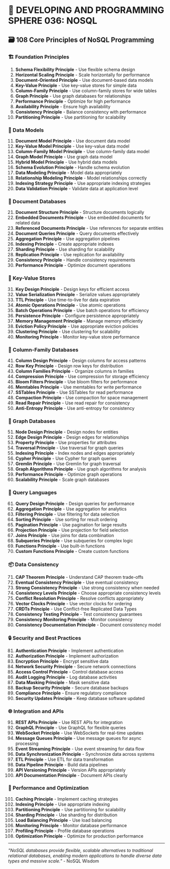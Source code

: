 # 🌟 DEVELOPING AND PROGRAMMING SPHERE 036: NOSQL

## 🗃️ 108 Core Principles of NoSQL Programming

### 🏗️ Foundation Principles

1. **Schema Flexibility Principle** - Use flexible schema design
2. **Horizontal Scaling Principle** - Scale horizontally for performance
3. **Document-Oriented Principle** - Use document-based data models
4. **Key-Value Principle** - Use key-value stores for simple data
5. **Column-Family Principle** - Use column-family stores for wide tables
6. **Graph Principle** - Use graph databases for relationships
7. **Performance Principle** - Optimize for high performance
8. **Availability Principle** - Ensure high availability
9. **Consistency Principle** - Balance consistency with performance
10. **Partitioning Principle** - Use partitioning for scalability

### 🎯 Data Models

11. **Document Model Principle** - Use document data model
12. **Key-Value Model Principle** - Use key-value data model
13. **Column-Family Model Principle** - Use column-family data model
14. **Graph Model Principle** - Use graph data model
15. **Hybrid Model Principle** - Use hybrid data models
16. **Schema Evolution Principle** - Handle schema evolution
17. **Data Modeling Principle** - Model data appropriately
18. **Relationship Modeling Principle** - Model relationships correctly
19. **Indexing Strategy Principle** - Use appropriate indexing strategies
20. **Data Validation Principle** - Validate data at application level

### 🧮 Document Databases

21. **Document Structure Principle** - Structure documents logically
22. **Embedded Documents Principle** - Use embedded documents for related data
23. **Referenced Documents Principle** - Use references for separate entities
24. **Document Queries Principle** - Query documents effectively
25. **Aggregation Principle** - Use aggregation pipelines
26. **Indexing Principle** - Create appropriate indexes
27. **Sharding Principle** - Use sharding for scalability
28. **Replication Principle** - Use replication for availability
29. **Consistency Principle** - Handle consistency requirements
30. **Performance Principle** - Optimize document operations

### 🎨 Key-Value Stores

31. **Key Design Principle** - Design keys for efficient access
32. **Value Serialization Principle** - Serialize values appropriately
33. **TTL Principle** - Use time-to-live for data expiration
34. **Atomic Operations Principle** - Use atomic operations
35. **Batch Operations Principle** - Use batch operations for efficiency
36. **Persistence Principle** - Configure persistence appropriately
37. **Memory Management Principle** - Manage memory efficiently
38. **Eviction Policy Principle** - Use appropriate eviction policies
39. **Clustering Principle** - Use clustering for scalability
40. **Monitoring Principle** - Monitor key-value store performance

### 🔧 Column-Family Databases

41. **Column Design Principle** - Design columns for access patterns
42. **Row Key Principle** - Design row keys for distribution
43. **Column Families Principle** - Organize columns in families
44. **Compression Principle** - Use compression for storage efficiency
45. **Bloom Filters Principle** - Use bloom filters for performance
46. **Memtables Principle** - Use memtables for write performance
47. **SSTables Principle** - Use SSTables for read performance
48. **Compaction Principle** - Use compaction for space management
49. **Read Repair Principle** - Use read repair for consistency
50. **Anti-Entropy Principle** - Use anti-entropy for consistency

### 🚀 Graph Databases

51. **Node Design Principle** - Design nodes for entities
52. **Edge Design Principle** - Design edges for relationships
53. **Property Principle** - Use properties for attributes
54. **Traversal Principle** - Use traversal for graph queries
55. **Indexing Principle** - Index nodes and edges appropriately
56. **Cypher Principle** - Use Cypher for graph queries
57. **Gremlin Principle** - Use Gremlin for graph traversal
58. **Graph Algorithms Principle** - Use graph algorithms for analysis
59. **Performance Principle** - Optimize graph operations
60. **Scalability Principle** - Scale graph databases

### 🧪 Query Languages

61. **Query Design Principle** - Design queries for performance
62. **Aggregation Principle** - Use aggregation for analytics
63. **Filtering Principle** - Use filtering for data selection
64. **Sorting Principle** - Use sorting for result ordering
65. **Pagination Principle** - Use pagination for large results
66. **Projection Principle** - Use projection for field selection
67. **Joins Principle** - Use joins for data combination
68. **Subqueries Principle** - Use subqueries for complex logic
69. **Functions Principle** - Use built-in functions
70. **Custom Functions Principle** - Create custom functions

### 📦 Data Consistency

71. **CAP Theorem Principle** - Understand CAP theorem trade-offs
72. **Eventual Consistency Principle** - Use eventual consistency
73. **Strong Consistency Principle** - Use strong consistency when needed
74. **Consistency Levels Principle** - Choose appropriate consistency levels
75. **Conflict Resolution Principle** - Resolve conflicts appropriately
76. **Vector Clocks Principle** - Use vector clocks for ordering
77. **CRDTs Principle** - Use Conflict-free Replicated Data Types
78. **Consistency Testing Principle** - Test consistency guarantees
79. **Consistency Monitoring Principle** - Monitor consistency
80. **Consistency Documentation Principle** - Document consistency model

### 🔒 Security and Best Practices

81. **Authentication Principle** - Implement authentication
82. **Authorization Principle** - Implement authorization
83. **Encryption Principle** - Encrypt sensitive data
84. **Network Security Principle** - Secure network connections
85. **Access Control Principle** - Control database access
86. **Audit Logging Principle** - Log database activities
87. **Data Masking Principle** - Mask sensitive data
88. **Backup Security Principle** - Secure database backups
89. **Compliance Principle** - Ensure regulatory compliance
90. **Security Updates Principle** - Keep database software updated

### 🌐 Integration and APIs

91. **REST APIs Principle** - Use REST APIs for integration
92. **GraphQL Principle** - Use GraphQL for flexible queries
93. **WebSocket Principle** - Use WebSockets for real-time updates
94. **Message Queues Principle** - Use message queues for async processing
95. **Event Streaming Principle** - Use event streaming for data flow
96. **Data Synchronization Principle** - Synchronize data across systems
97. **ETL Principle** - Use ETL for data transformation
98. **Data Pipeline Principle** - Build data pipelines
99. **API Versioning Principle** - Version APIs appropriately
100. **API Documentation Principle** - Document APIs clearly

### 🚀 Performance and Optimization

101. **Caching Principle** - Implement caching strategies
102. **Indexing Principle** - Use appropriate indexing
103. **Partitioning Principle** - Use partitioning for scalability
104. **Sharding Principle** - Use sharding for distribution
105. **Load Balancing Principle** - Use load balancing
106. **Monitoring Principle** - Monitor database performance
107. **Profiling Principle** - Profile database operations
108. **Optimization Principle** - Optimize for production performance

---

*"NoSQL databases provide flexible, scalable alternatives to traditional relational databases, enabling modern applications to handle diverse data types and massive scale."* - NoSQL Wisdom



